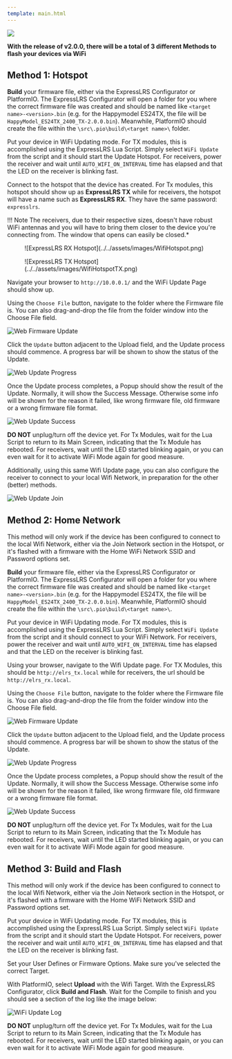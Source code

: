 ```yaml
---
template: main.html
---
```


<img src="https://raw.githubusercontent.com/ExpressLRS/ExpressLRS-Hardware/master/img/software.png">

**With the release of v2.0.0, there will be a total of 3 different Methods to flash your devices via WiFi**

## Method 1: Hotspot

**Build** your firmware file, either via the ExpressLRS Configurator or PlatformIO. The ExpressLRS Configurator will open a folder for you where the correct firmware file was created and should be named like `<target name>-<version>.bin` (e.g. for the Happymodel ES24TX, the file will be `HappyModel_ES24TX_2400_TX-2.0.0.bin`). Meanwhile, PlatformIO should create the file within the `\src\.pio\build\<target name>\` folder.

Put your device in WiFi Updating mode. For TX modules, this is accomplished using the ExpressLRS Lua Script. Simply select `WiFi Update` from the script and it should start the Update Hotspot. For receivers, power the receiver and wait until `AUTO_WIFI_ON_INTERVAL` time has elapsed and that the LED on the receiver is blinking fast.

Connect to the hotspot that the device has created. For Tx modules, this hotspot should show up as **ExpressLRS TX** while for receivers, the hotspot will have a name such as **ExpressLRS RX**. They have the same password: `expresslrs`. 

!!! Note
    The receivers, due to their respective sizes, doesn't have robust WiFi antennas and you will have to bring them closer to the device you're connecting from. The window that opens can easily be closed.*

<figure markdown>
![ExpressLRS RX Hotspot](../../assets/images/WifiHotspot.png)
</figure>

<figure markdown>
![ExpressLRS TX Hotspot](../../assets/images/WifiHotspotTX.png)
</figure>

Navigate your browser to `http://10.0.0.1/` and the WiFi Update Page should show up.

Using the `Choose File` button, navigate to the folder where the Firmware file is. You can also drag-and-drop the file from the folder window into the Choose File field.

![Web Firmware Update](../../assets/images/web-firmwareupdate.png)

Click the `Update` button adjacent to the Upload field, and the Update process should commence. A progress bar will be shown to show the status of the Update.

![Web Update Progress](../../assets/images/web-firmwareupdateProgress.png)

Once the Update process completes, a Popup should show the result of the Update. Normally, it will show the Success Message. Otherwise some info will be shown for the reason it failed, like wrong firmware file, old firmware or a wrong firmware file format.

![Web Update Success](../../assets/images/web-firmwareupdateSuccess.png)

**DO NOT** unplug/turn off the device yet. For Tx Modules, wait for the Lua Script to return to its Main Screen, indicating that the Tx Module has rebooted. For receivers, wait until the LED started blinking again, or you can even wait for it to activate WiFi Mode again for good measure.

Additionally, using this same Wifi Update page, you can also configure the receiver to connect to your local Wifi Network, in preparation for the other (better) methods.

![Web Update Join](../../assets/images/web-joinnetwork.png)

## Method 2: Home Network

This method will only work if the device has been configured to connect to the local Wifi Network, either via the Join Network section in the Hotspot, or it's flashed with a firmware with the Home WiFi Network SSID and Password options set.

**Build** your firmware file, either via the ExpressLRS Configurator or PlatformIO. The ExpressLRS Configurator will open a folder for you where the correct firmware file was created and should be named like `<target name>-<version>.bin` (e.g. for the Happymodel ES24TX, the file will be `HappyModel_ES24TX_2400_TX-2.0.0.bin`). Meanwhile, PlatformIO should create the file within the `\src\.pio\build\<target name>\`.

Put your device in WiFi Updating mode. For TX modules, this is accomplished using the ExpressLRS Lua Script. Simply select `WiFi Update` from the script and it should connect to your WiFi Network. For receivers, power the receiver and wait until `AUTO_WIFI_ON_INTERVAL` time has elapsed and that the LED on the receiver is blinking fast.

Using your browser, navigate to the Wifi Update page. For TX Modules, this should be `http://elrs_tx.local` while for receivers, the url should be `http://elrs_rx.local`.

Using the `Choose File` button, navigate to the folder where the Firmware file is. You can also drag-and-drop the file from the folder window into the Choose File field.

![Web Firmware Update](../../assets/images/web-firmwareupdate.png)

Click the `Update` button adjacent to the Upload field, and the Update process should commence. A progress bar will be shown to show the status of the Update.

![Web Update Progress](../../assets/images/web-firmwareupdateProgress.png)

Once the Update process completes, a Popup should show the result of the Update. Normally, it will show the Success Message. Otherwise some info will be shown for the reason it failed, like wrong firmware file, old firmware or a wrong firmware file format.

![Web Update Success](../../assets/images/web-firmwareupdateSuccess.png)

**DO NOT** unplug/turn off the device yet. For Tx Modules, wait for the Lua Script to return to its Main Screen, indicating that the Tx Module has rebooted. For receivers, wait until the LED started blinking again, or you can even wait for it to activate WiFi Mode again for good measure.

## Method 3: Build and Flash

This method will only work if the device has been configured to connect to the local Wifi Network, either via the Join Network section in the Hotspot, or it's flashed with a firmware with the Home WiFi Network SSID and Password options set.

Put your device in WiFi Updating mode. For TX modules, this is accomplished using the ExpressLRS Lua Script. Simply select `WiFi Update` from the script and it should start the Update Hotspot. For receivers, power the receiver and wait until `AUTO_WIFI_ON_INTERVAL` time has elapsed and that the LED on the receiver is blinking fast. 

Set your User Defines or Firmware Options. Make sure you've selected the correct Target.

With PlatformIO, select **Upload** with the Wifi Target. With the ExpressLRS Configurator, click **Build and Flash**. Wait for the Compile to finish and you should see a section of the log like the image below:

![WiFi Update Log](../../assets/images/WifiUpdateLog.png)

**DO NOT** unplug/turn off the device yet. For Tx Modules, wait for the Lua Script to return to its Main Screen, indicating that the Tx Module has rebooted. For receivers, wait until the LED started blinking again, or you can even wait for it to activate WiFi Mode again for good measure.